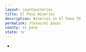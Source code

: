 ```yaml
---
layout: countywineries
title: El Paso Wineries
description: Wineries in El Paso TX
permalink: /texas/el paso/
county: el paso
state: tx
---
```

-
